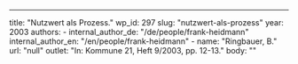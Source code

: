 ---
  title: "Nutzwert als Prozess."
  wp_id: 297
  slug: "nutzwert-als-prozess"
  year: 2003
  authors: 
    - 
      internal_author_de: "/de/people/frank-heidmann"
      internal_author_en: "/en/people/frank-heidmann"
    - 
      name: "Ringbauer, B."
      url: "null"
  outlet: "In: Kommune 21, Heft 9/2003, pp. 12-13."
  body: ""
